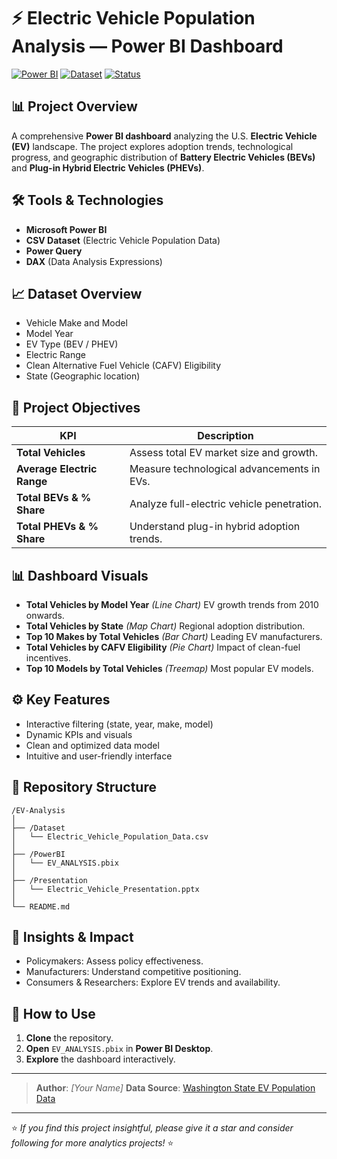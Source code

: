 # ⚡ Electric Vehicle Population Analysis — Power BI Dashboard

[![Power BI](https://img.shields.io/badge/Microsoft-Power%20BI-yellow?logo=powerbi)](https://powerbi.microsoft.com/)  [![Dataset](https://img.shields.io/badge/Dataset-CSV-blue)]()  [![Status](https://img.shields.io/badge/Status-Completed-brightgreen)]()

## 📊 Project Overview

A comprehensive **Power BI dashboard** analyzing the U.S. **Electric Vehicle (EV)** landscape. The project explores adoption trends, technological progress, and geographic distribution of **Battery Electric Vehicles (BEVs)** and **Plug-in Hybrid Electric Vehicles (PHEVs)**.

## 🛠️ Tools & Technologies

* **Microsoft Power BI**
* **CSV Dataset** (Electric Vehicle Population Data)
* **Power Query**
* **DAX** (Data Analysis Expressions)

## 📈 Dataset Overview

* Vehicle Make and Model
* Model Year
* EV Type (BEV / PHEV)
* Electric Range
* Clean Alternative Fuel Vehicle (CAFV) Eligibility
* State (Geographic location)

## 🎯 Project Objectives

| KPI                        | Description                                |
| -------------------------- | ------------------------------------------ |
| **Total Vehicles**         | Assess total EV market size and growth.    |
| **Average Electric Range** | Measure technological advancements in EVs. |
| **Total BEVs & % Share**   | Analyze full-electric vehicle penetration. |
| **Total PHEVs & % Share**  | Understand plug-in hybrid adoption trends. |

## 📊 Dashboard Visuals

* **Total Vehicles by Model Year** *(Line Chart)*
  EV growth trends from 2010 onwards.
* **Total Vehicles by State** *(Map Chart)*
  Regional adoption distribution.
* **Top 10 Makes by Total Vehicles** *(Bar Chart)*
  Leading EV manufacturers.
* **Total Vehicles by CAFV Eligibility** *(Pie Chart)*
  Impact of clean-fuel incentives.
* **Top 10 Models by Total Vehicles** *(Treemap)*
  Most popular EV models.

## ⚙️ Key Features

* Interactive filtering (state, year, make, model)
* Dynamic KPIs and visuals
* Clean and optimized data model
* Intuitive and user-friendly interface

## 📂 Repository Structure

```
/EV-Analysis
│
├── /Dataset
│   └── Electric_Vehicle_Population_Data.csv
│
├── /PowerBI
│   └── EV_ANALYSIS.pbix
│
├── /Presentation
│   └── Electric_Vehicle_Presentation.pptx
│
└── README.md
```

## 🚀 Insights & Impact

* Policymakers: Assess policy effectiveness.
* Manufacturers: Understand competitive positioning.
* Consumers & Researchers: Explore EV trends and availability.

## 📌 How to Use

1. **Clone** the repository.
2. **Open** `EV_ANALYSIS.pbix` in **Power BI Desktop**.
3. **Explore** the dashboard interactively.

---

> **Author**: *\[Your Name]*
> **Data Source**: [Washington State EV Population Data](https://catalog.data.gov/dataset/electric-vehicle-population-data)

---

⭐ *If you find this project insightful, please give it a star and consider following for more analytics projects!* ⭐
